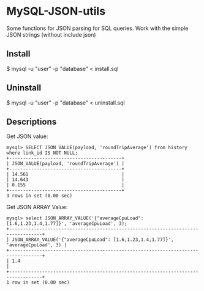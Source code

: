 MySQL-JSON-utils
================

Some functions for JSON parsing for SQL queries. 
Work with the simple JSON strings (without include json)


## Install
$ mysql -u "user" -p "database" < install.sql

## Uninstall
$ mysql -u "user" -p "database" < uninstall.sql

## Descriptions

Get JSON value:
```
mysql> SELECT JSON_VALUE(payload, 'roundTripAverage') from history where link_id IS NOT NULL;
+-----------------------------------------+
| JSON_VALUE(payload, 'roundTripAverage') |
+-----------------------------------------+
| 14.561                                  |
| 14.643                                  |
| 0.155                                   |
+-----------------------------------------+
3 rows in set (0.00 sec)

```

Get JSON ARRAY Value:
```
mysql> select JSON_ARRAY_VALUE('{"averageCpuLoad": [1.6,1.23,1.4,1.77]}', 'averageCpuLoad', 3);
+----------------------------------------------------------------------------------+
| JSON_ARRAY_VALUE('{"averageCpuLoad": [1.6,1.23,1.4,1.77]}', 'averageCpuLoad', 3) |
+----------------------------------------------------------------------------------+
| 1.4                                                                              |
+----------------------------------------------------------------------------------+
1 row in set (0.00 sec)

```



